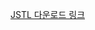 [JSTL 다운로드 링크](https://mvnrepository.com/artifact/javax.servlet/jstl)
<!--stackedit_data:
eyJoaXN0b3J5IjpbMTM4NTczOTIwMV19
-->